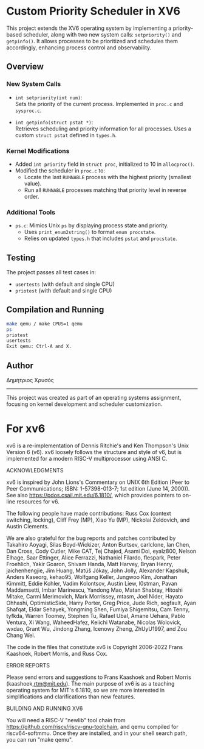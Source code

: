 # Custom Priority Scheduler in XV6

This project extends the XV6 operating system by implementing a priority-based scheduler, along with two new system calls: `setpriority()` and `getpinfo()`. It allows processes to be prioritized and schedules them accordingly, enhancing process control and observability.

## Overview

### New System Calls

- `int setpriority(int num)`:  
  Sets the priority of the current process. Implemented in `proc.c` and `sysproc.c`.

- `int getpinfo(struct pstat *)`:  
  Retrieves scheduling and priority information for all processes. Uses a custom `struct pstat` defined in `types.h`.

### Kernel Modifications

- Added `int priority` field in `struct proc`, initialized to 10 in `allocproc()`.
- Modified the scheduler in `proc.c` to:
  - Locate the last `RUNNABLE` process with the highest priority (smallest value).
  - Run all `RUNNABLE` processes matching that priority level in reverse order.

### Additional Tools

- `ps.c`: Mimics Unix `ps` by displaying process state and priority.
  - Uses `print_enum2string()` to format `enum procstate`.
  - Relies on updated `types.h` that includes `pstat` and `procstate`.

## Testing

The project passes all test cases in:
- `usertests` (with default and single CPU)
- `priotest` (with default and single CPU)

## Compilation and Running

```bash
make qemu / make CPUS=1 qemu
ps
priotest
usertests
Exit qemu: Ctrl-A and X.
```

## Author

Δημήτριος Χρυσός

---

This project was created as part of an operating systems assignment, focusing on kernel development and scheduler customization.

# For xv6
xv6 is a re-implementation of Dennis Ritchie's and Ken Thompson's Unix
Version 6 (v6).  xv6 loosely follows the structure and style of v6,
but is implemented for a modern RISC-V multiprocessor using ANSI C.

ACKNOWLEDGMENTS

xv6 is inspired by John Lions's Commentary on UNIX 6th Edition (Peer
to Peer Communications; ISBN: 1-57398-013-7; 1st edition (June 14,
2000)).  See also https://pdos.csail.mit.edu/6.1810/, which provides
pointers to on-line resources for v6.

The following people have made contributions: Russ Cox (context switching,
locking), Cliff Frey (MP), Xiao Yu (MP), Nickolai Zeldovich, and Austin
Clements.

We are also grateful for the bug reports and patches contributed by
Takahiro Aoyagi, Silas Boyd-Wickizer, Anton Burtsev, carlclone, Ian
Chen, Dan Cross, Cody Cutler, Mike CAT, Tej Chajed, Asami Doi,
eyalz800, Nelson Elhage, Saar Ettinger, Alice Ferrazzi, Nathaniel
Filardo, flespark, Peter Froehlich, Yakir Goaron, Shivam Handa, Matt
Harvey, Bryan Henry, jaichenhengjie, Jim Huang, Matúš Jókay, John
Jolly, Alexander Kapshuk, Anders Kaseorg, kehao95, Wolfgang Keller,
Jungwoo Kim, Jonathan Kimmitt, Eddie Kohler, Vadim Kolontsov, Austin
Liew, l0stman, Pavan Maddamsetti, Imbar Marinescu, Yandong Mao, Matan
Shabtay, Hitoshi Mitake, Carmi Merimovich, Mark Morrissey, mtasm, Joel
Nider, Hayato Ohhashi, OptimisticSide, Harry Porter, Greg Price, Jude
Rich, segfault, Ayan Shafqat, Eldar Sehayek, Yongming Shen, Fumiya
Shigemitsu, Cam Tenny, tyfkda, Warren Toomey, Stephen Tu, Rafael Ubal,
Amane Uehara, Pablo Ventura, Xi Wang, WaheedHafez, Keiichi Watanabe,
Nicolas Wolovick, wxdao, Grant Wu, Jindong Zhang, Icenowy Zheng,
ZhUyU1997, and Zou Chang Wei.


The code in the files that constitute xv6 is
Copyright 2006-2022 Frans Kaashoek, Robert Morris, and Russ Cox.

ERROR REPORTS

Please send errors and suggestions to Frans Kaashoek and Robert Morris
(kaashoek,rtm@mit.edu).  The main purpose of xv6 is as a teaching
operating system for MIT's 6.1810, so we are more interested in
simplifications and clarifications than new features.

BUILDING AND RUNNING XV6

You will need a RISC-V "newlib" tool chain from
https://github.com/riscv/riscv-gnu-toolchain, and qemu compiled for
riscv64-softmmu.  Once they are installed, and in your shell
search path, you can run "make qemu".
